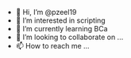 - 👋 Hi, I’m @pzeel19
- 👀 I’m interested in scripting
- 🌱 I’m currently learning BCa
- 💞️ I’m looking to collaborate on ...
- 📫 How to reach me ...

<!---
pzeel19/pzeel19 is a ✨ special ✨ repository because its `README.md` (this file) appears on your GitHub profile.
You can click the Preview link to take a look at your changes.
--->
